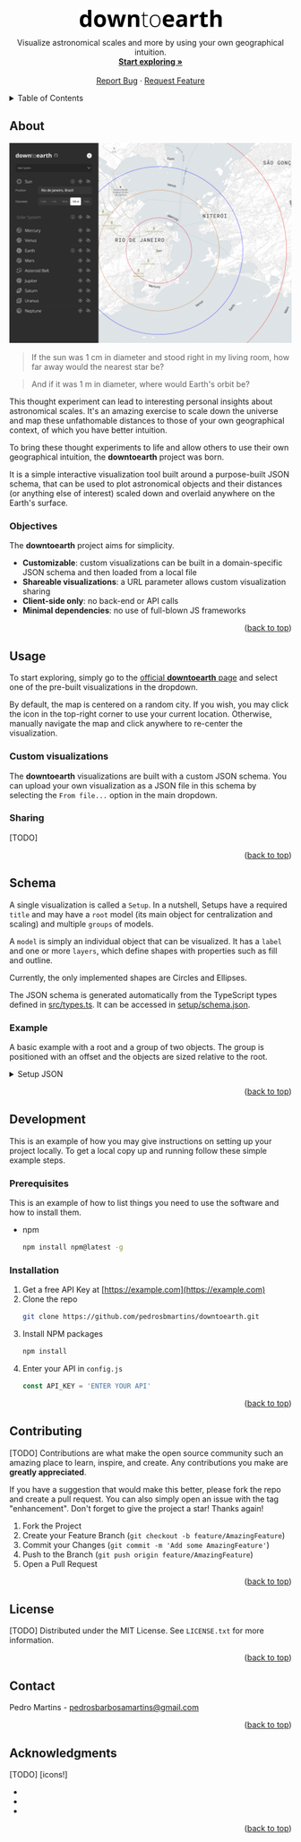 <a name="readme-top"></a>

<br />
<div align="center">
  <a href="https://github.com/pedrosbmartins/downtoearth">
    <picture>
      <source media="(prefers-color-scheme: dark)" srcset="assets/logo.png">
      <img alt="Logo" src="assets/logo-dark.png" width="256" height="35">
    </picture>
  </a>

  <p align="center">
    Visualize astronomical scales and more by using your own geographical intuition.
    <br />
    <a href="https://pedrosbmartins.github.io/downtoearth"><strong>Start exploring »</strong></a>
    <br />
    <br />
    <a href="https://github.com/pedrosbmartins/downtoearth/issues">Report Bug</a>
    ·
    <a href="https://github.com/pedrosbmartins/downtoearth/issues">Request Feature</a>
  </p>
</div>

<details>
  <summary>Table of Contents</summary>
  <ol>
    <li><a href="#about">About</a></li>
    <li>
      <a href="#usage">Usage</a>
      <ul>
        <li><a href="#custom-visualizations">Custom visualizations</a></li>
        <li><a href="#sharing">Sharing</a></li>
      </ul>
    </li>
    <li><a href="#schema">Schema</a></li>
    <li>
      <a href="#development">Getting Started</a>
      <ul>
        <li><a href="#prerequisites">Prerequisites</a></li>
        <li><a href="#installation">Installation</a></li>
      </ul>
    </li>
    <li><a href="#contributing">Contributing</a></li>
    <li><a href="#license">License</a></li>
    <li><a href="#contact">Contact</a></li>
    <li><a href="#acknowledgments">Acknowledgments</a></li>
  </ol>
</details>

## About

[![Product Name Screen Shot](assets/screenshot-20231019.png)](assets/screenshot-20231019.png)

> If the sun was 1 cm in diameter and stood right in my living room, how far away would the nearest star be?

> And if it was 1 m in diameter, where would Earth's orbit be?

This thought experiment can lead to interesting personal insights about astronomical scales. It's an amazing exercise to scale down the universe and map these unfathomable distances to those of your own geographical context, of which you have better intuition.

To bring these thought experiments to life and allow others to use their own geographical intuition, the **downtoearth** project was born.

It is a simple interactive visualization tool built around a purpose-built JSON schema, that can be used to plot astronomical objects and their distances (or anything else of interest) scaled down and overlaid anywhere on the Earth's surface.

### Objectives

The **downtoearth** project aims for simplicity.

- **Customizable**: custom visualizations can be built in a domain-specific JSON schema and then loaded from a local file
- **Shareable visualizations**: a URL parameter allows custom visualization sharing
- **Client-side only**: no back-end or API calls
- **Minimal dependencies**: no use of full-blown JS frameworks

<p align="right">(<a href="#readme-top">back to top</a>)</p>

## Usage

To start exploring, simply go to the [official **downtoearth** page](https://pedrosbmartins.github.io/downtoearth) and select one of the pre-built visualizations in the dropdown.

By default, the map is centered on a random city. If you wish, you may click the icon in the top-right corner to use your current location. Otherwise, manually navigate the map and click anywhere to re-center the visualization.

### Custom visualizations

The **downtoearth** visualizations are built with a custom JSON schema. You can upload your own visualization as a JSON file in this schema by selecting the `From file...` option in the main dropdown.

### Sharing

[TODO]

<p align="right">(<a href="#readme-top">back to top</a>)</p>

## Schema

A single visualization is called a `Setup`. In a nutshell, Setups have a required `title` and may have a `root` model (its main object for centralization and scaling) and multiple `groups` of models.

A `model` is simply an individual object that can be visualized. It has a `label` and one or more `layers`, which define shapes with properties such as fill and outline.

Currently, the only implemented shapes are Circles and Ellipses.

The JSON schema is generated automatically from the TypeScript types defined in [src/types.ts](https://github.com/pedrosbmartins/downtoearth/blob/main/src/types.ts). It can be accessed in [setup/schema.json](https://github.com/pedrosbmartins/downtoearth/blob/main/setup/schema.json).

### Example

A basic example with a root and a group of two objects. The group is positioned with an offset and the objects are sized relative to the root.

<details>

<summary>Setup JSON</summary>

```json
{
  "$schema": "./schema.json",
  "title": "Example",
  "unit": { "name": "km", "km": 1 },
  "root": {
    "id": "root",
    "label": "Root",
    "visible": true,
    "layer": {
      "id": "root",
      "shape": "circle",
      "visible": true,
      "radius": { "type": "relative", "real": 1 },
      "fill": { "color": "yellow" }
    },
    "sizePresets": [
      { "label": "1 km", "km": 1, "default": true },
      { "label": "100 km", "km": 100 },
      { "label": "1000 km", "km": 1000 }
    ]
  },
  "groups": [
    {
      "id": "group",
      "label": "Group",
      "visible": true,
      "bearingControl": true,
      "bearing": 270,
      "offset": { "type": "relative", "real": 10 },
      "models": [
        {
          "id": "1",
          "label": "Object 1",
          "visible": true,
          "layers": [
            {
              "id": "1",
              "shape": "circle",
              "visible": true,
              "radius": { "type": "relative", "real": 2 },
              "fill": { "color": "red" },
              "drawLineToRoot": true
            }
          ]
        },
        {
          "id": "2",
          "label": "Object 2",
          "visible": true,
          "layers": [
            {
              "id": "2",
              "shape": "circle",
              "visible": true,
              "radius": { "type": "relative", "real": 2 },
              "fill": { "color": "blue" },
              "offset": { "type": "relative", "real": 2 },
              "drawLineToRoot": true
            }
          ]
        }
      ]
    }
  ]
}
```

</details>

<p align="right">(<a href="#readme-top">back to top</a>)</p>

## Development

This is an example of how you may give instructions on setting up your project locally.
To get a local copy up and running follow these simple example steps.

### Prerequisites

This is an example of how to list things you need to use the software and how to install them.

- npm
  ```sh
  npm install npm@latest -g
  ```

### Installation

1. Get a free API Key at [https://example.com](https://example.com)
2. Clone the repo
   ```sh
   git clone https://github.com/pedrosbmartins/downtoearth.git
   ```
3. Install NPM packages
   ```sh
   npm install
   ```
4. Enter your API in `config.js`
   ```js
   const API_KEY = 'ENTER YOUR API'
   ```

<p align="right">(<a href="#readme-top">back to top</a>)</p>

## Contributing

[TODO]
Contributions are what make the open source community such an amazing place to learn, inspire, and create. Any contributions you make are **greatly appreciated**.

If you have a suggestion that would make this better, please fork the repo and create a pull request. You can also simply open an issue with the tag "enhancement".
Don't forget to give the project a star! Thanks again!

1. Fork the Project
2. Create your Feature Branch (`git checkout -b feature/AmazingFeature`)
3. Commit your Changes (`git commit -m 'Add some AmazingFeature'`)
4. Push to the Branch (`git push origin feature/AmazingFeature`)
5. Open a Pull Request

<p align="right">(<a href="#readme-top">back to top</a>)</p>

## License

[TODO]
Distributed under the MIT License. See `LICENSE.txt` for more information.

<p align="right">(<a href="#readme-top">back to top</a>)</p>

## Contact

Pedro Martins - pedrosbarbosamartins@gmail.com

<p align="right">(<a href="#readme-top">back to top</a>)</p>

## Acknowledgments

[TODO] [icons!]

- []()
- []()
- []()

<p align="right">(<a href="#readme-top">back to top</a>)</p>
